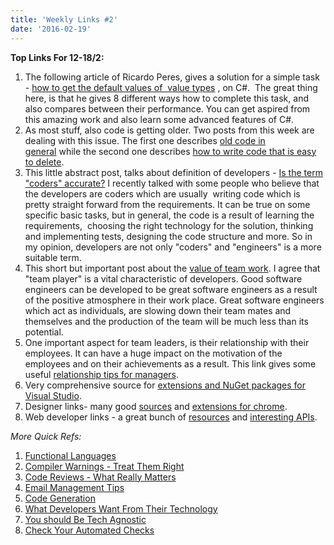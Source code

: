 ```yaml
---
title: 'Weekly Links #2'
date: '2016-02-19'
---
```


**Top Links For 12-18/2:**

1.  The following article of Ricardo Peres, gives a solution for a simple task - [how to get the default values of  value types](http://weblogs.asp.net/ricardoperes/detecting-default-values-of-value-types) , on C#.  The great thing here, is that he gives 8 different ways how to complete this task, and also compares between their performance. You can get aspired from this amazing work and also learn some advanced features of C#.
2.  As most stuff, also code is getting older. Two posts from this week are dealing with this issue. The first one describes [old code in general](http://www.javacodegeeks.com/2016/02/old-age-code.html) while the second one describes [how to write code that is easy to delete](http://programmingisterrible.com/post/139222674273/write-code-that-is-easy-to-delete-not-easy-to).
3.  This little abstract post, talks about definition of developers - [Is the term "coders" accurate?](http://chickenwing.software/scratches/programming/on-coders-and-programmers) I recently talked with some people who believe that the developers are coders which are usually  writing code which is pretty straight forward from the requirements. It can be true on some specific basic tasks, but in general, the code is a result of learning the requirements,  choosing the right technology for the solution, thinking and implementing tests, designing the code structure and more. So in my opinion, developers are not only "coders" and "engineers" is a more suitable term.
4.  This short but important post about the [value of team work](https://dzone.com/articles/the-ninja-and-one-man-show-developer-vs-the-good-a-1). I agree that "team player" is a vital characteristic of developers. Good software engineers can be developed to be great software engineers as a result of the positive atmosphere in their work place. Great software engineers which act as individuals, are slowing down their team mates and themselves and the production of the team will be much less than its potential.
5.  One important aspect for team leaders, is their relationship with their employees. It can have a huge impact on the motivation of the employees and on their achievements as a result. This link gives some useful [relationship tips for managers](http://www.lifehack.org/363548/6-relationship-tips-every-manager-can-use-become-impactful-leader).
6.  Very comprehensive source for [extensions and NuGet packages for Visual Studio](http://www.toptal.com/dot-net/tips-and-practices).
7.  Designer links- many good [sources](http://www.sitepoint.com/the-14-latest-and-greatest-sources-of-design-inspiration/) and [extensions for chrome](http://www.forbes.com/sites/tomaslaurinavicius/2016/02/15/chrome-extensions-for-designers/#2a0d814b28cb).
8.  Web developer links - a great bunch of [resources](https://www.keycdn.com/blog/web-development-tools) and [interesting APIs](http://www.devx.com/webdev/10-interesting-apis-for-web-development.html).

_More Quick Refs:_

1.  [Functional Languages](http://www.infoworld.com/article/3033912/application-development/functional-languages-what-they-are-where-theyre-going.html)
2.  [Compiler Warnings - Treat Them Right](http://arne-mertz.de/2016/02/compiler-warnings-treat-them-right/)
3.  [Code Reviews - What Really Matters](https://dzone.com/articles/code-reviews-what-really-matters)
4.  [Email Management Tips](http://www.lifehack.org/361724/10-email-management-skills-everyone-should-learn-more-productive)
5.  [Code Generation](http://www.javacodegeeks.com/2016/02/object-oriented-approach-code-generation.html)
6.  [What Developers Want From Their Technology](http://www.infoq.com/articles/what-developers-want-from-cloud)
7.  [You should Be Tech Agnostic](http://www.developer-tech.com/news/2016/feb/12/opinion-you-should-be-tech-agnostic-every-development-project/)
8.  [Check Your Automated Checks](http://www.ontestautomation.com/do-you-check-your-automated-checks/)

